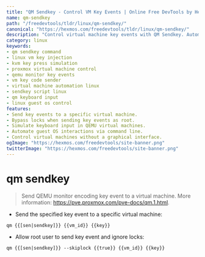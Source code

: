 ```yaml
---
title: "QM Sendkey - Control VM Key Events | Online Free DevTools by Hexmos"
name: qm-sendkey
path: "/freedevtools/tldr/linux/qm-sendkey/"
canonical: "https://hexmos.com/freedevtools/tldr/linux/qm-sendkey/"
description: "Control virtual machine key events with QM Sendkey. Automate guest OS interactions and streamline VM management on Linux. Free online tool, no registration required."
category: linux
keywords:
- qm sendkey command
- linux vm key injection
- kvm key press simulation
- proxmox virtual machine control
- qemu monitor key events
- vm key code sender
- virtual machine automation linux
- sendkey script linux
- qm keyboard input
- linux guest os control
features:
- Send key events to a specific virtual machine.
- Bypass locks when sending key events as root.
- Simulate keyboard input in QEMU virtual machines.
- Automate guest OS interactions via command line.
- Control virtual machines without a graphical interface.
ogImage: "https://hexmos.com/freedevtools/site-banner.png"
twitterImage: "https://hexmos.com/freedevtools/site-banner.png"
---
```


# qm sendkey

> Send QEMU monitor encoding key event to a virtual machine.
> More information: <https://pve.proxmox.com/pve-docs/qm.1.html>.

- Send the specified key event to a specific virtual machine:

`qm {{[sen|sendkey]}} {{vm_id}} {{key}}`

- Allow root user to send key event and ignore locks:

`qm {{[sen|sendkey]}} --skiplock {{true}} {{vm_id}} {{key}}`

